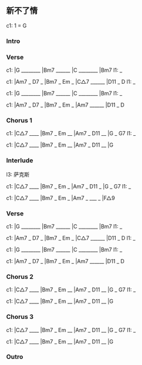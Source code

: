 
## 新不了情

c1: 1 = G

### Intro

### Verse

c1: |G ________ |Bm7 ______ |C ________ |Bm7
l1:  _

c1: |Am7 _ D7 _ |Bm7 _ Em _ |C△7 ______ |D11 _ D
l1:  _

c1: |G ________ |Bm7 ______ |C ________ |Bm7
l1:  _

c1: |Am7 _ D7 _ |Bm7 _ Em _ |Am7 ______ |D11 _ D

### Chorus 1

c1: |C△7 ____ |Bm7 _ Em __ |Am7 _ D11 __ |G _ G7
l1:  _

c1: |C△7 ____ |Bm7 _ Em __ |Am7 _ D11 __ |G

### Interlude

l3: 萨克斯

c1: |C△7 ____ |Bm7 _ Em _ |Am7 _ D11 _ |G _ G7
l1:  _

c1: |C△7 ____ |Bm7 _ Em _ |Am7 _ ___ _ |F△9

### Verse

c1: |G ________ |Bm7 ______ |C ________ |Bm7
l1:  _

c1: |Am7 _ D7 _ |Bm7 _ Em _ |C△7 ______ |D11 _ D
l1:  _

c1: |G ________ |Bm7 ______ |C ________ |Bm7
l1:  _

c1: |Am7 _ D7 _ |Bm7 _ Em _ |Am7 ______ |D11 _ D

### Chorus 2

c1: |C△7 ____ |Bm7 _ Em __ |Am7 _ D11 __ |G _ G7
l1:  _

c1: |C△7 ____ |Bm7 _ Em __ |Am7 _ D11 __ |G

### Chorus 3

c1: |C△7 ____ |Bm7 _ Em __ |Am7 _ D11 __ |G _ G7
l1:  _

c1: |C△7 ____ |Bm7 _ Em __ |Am7 _ D11 __ |G

### Outro